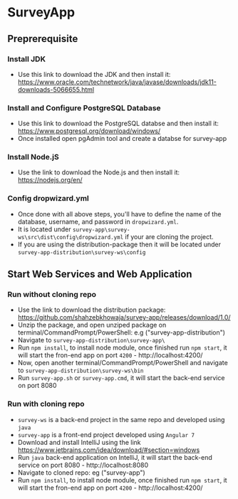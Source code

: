 # SurveyApp

## Preprerequisite

### Install JDK
- Use this link to download the JDK and then install it: https://www.oracle.com/technetwork/java/javase/downloads/jdk11-downloads-5066655.html

### Install and Configure PostgreSQL Database
- Use this link to download the PostgreSQL databse and then install it: https://www.postgresql.org/download/windows/
- Once installed open pgAdmin tool and create a databse for survey-app

### Install Node.jS
- Use the link to download the Node.js and then install it: https://nodejs.org/en/

### Config dropwizard.yml
- Once done with all above steps, you'll have to define the name of the database, username, and password in `dropwizard.yml`.
- It is located under `survey-app\survey-ws\src\dist\config\dropwizard.yml` if your are cloning the project.
- If you are using the distribution-package then it will be located under `survey-app-distribution\survey-ws\config`

## Start Web Services and Web Application

### Run without cloning repo
- Use the link to download the distribution package: https://github.com/shahzebkhowaja/survey-app/releases/download/1.0/
- Unzip the package, and open unziped package on terminal/CommandPrompt/PowerShell: e.g ("survey-app-distribution\")
- Navigate to `survey-app-distribution\survey-app\`
- Run `npm install`, to install node module, once finished run `npm start`, it will start the fron-end app on port `4200` - http://localhost:4200/
- Now, open another terminal/CommandPrompt/PowerShell and navigate to `survey-app-distribution\survey-ws\bin`
- Run `survey-app.sh` or `survey-app.cmd`, it will start the back-end service on port 8080

### Run with cloning repo
- `survey-ws` is a back-end project in the same repo and developed using `java`
- `survey-app` is a front-end project developed using `Angular 7`
- Download and install IntelliJ using the link https://www.jetbrains.com/idea/download/#section=windows
- Run `java` back-end application on IntelliJ, it will start the back-end service on port 8080 - http://localhost:8080
- Navigate to cloned repo: eg ("survey-app\")
- Run `npm install`, to install node module, once finished run `npm start`, it will start the fron-end app on port `4200` - http://localhost:4200/
